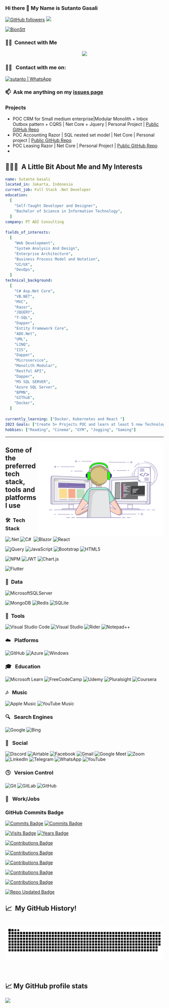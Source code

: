 ### Hi there 👋 My Name is Sutanto Gasali

<!--
**BionStt/BionStt** is a ✨ _special_ ✨ repository because its `README.md` (this file) appears on your GitHub profile.

Here are some ideas to get you started:

- 🔭 I’m currently working on ...
- 🌱 I’m currently learning ...
- 👯 I’m looking to collaborate on ...
- 🤔 I’m looking for help with ...
- 💬 Ask me about ...
- 📫 How to reach me: ...
- 😄 Pronouns: ...
- ⚡ Fun fact: ...
[![Twitter Badge](http://img.shields.io/badge/-@lord_shinjo-1ca0f1?style=social&logo=twitter&logoColor=blue&link=https://twitter.com/lord_shinjo)](https://twitter.com/lord_shinjo) 
[![Instagram Badge](https://img.shields.io/badge/-lord_shinjo-blue?style=social&logo=Instagram&link=https://www.instagram.com/lrdshinjo/)](https://www.instagram.com/lord_shinjo5/) 
[![Facebook Badge](https://img.shields.io/badge/-Jeff_Maruli-blue?style=social&logo=facebook&link=https://www.facebook.com/lordshinjo/)](https://www.facebook.com/lordshinjo/) 
<code><img height="20" src="https://raw.githubusercontent.com/github/explore/80688e429a7d4ef2fca1e82350fe8e3517d3494d/topics/php/php.png"></code>
<code><img height="20" src="https://www.zend.com/sites/zend/files/image/2019-09/logo-codeigniter.jpg"></code>
<code><img height="20" src="https://raw.githubusercontent.com/github/explore/80688e429a7d4ef2fca1e82350fe8e3517d3494d/topics/laravel/laravel.png"></code>
[![Top Langs](https://github-readme-stats.vercel.app/api/top-langs/?username=BionStt)](https://github.com/BionStt/github-readme-stats)
-->
<div align="centre">

[![GitHub followers](https://img.shields.io/github/followers/BionStt?label=Follow&style=social)](https://github.com/BionStt/?tab=follow)
![](https://komarev.com/ghpvc/?username=BionStt&color=green)

 </div>


<p align="left"> <a href="https://github.com/ryo-ma/github-profile-trophy"><img src="https://github-profile-trophy.vercel.app/?username=Bionstt" alt="BionStt" /></a> </p>


### 🤝🏻 &nbsp;Connect with Me

<p align="center">
<a href="https://www.linkedin.com/in/sutanto-gasali-299462190"><img src="https://img.shields.io/badge/linkedin-%230077B5.svg?style=for-the-badge&logo=linkedin&logoColor=white"/></a>
</p>

### 🤝🏻 &nbsp; Contact with me on:

[<img align="center" alt="sutanto | WhatsApp" src="https://img.shields.io/badge/whatsapp-%25D366.svg?&style=flat&logo=whatsapp&logoColor=white" />][whatsapp]


### :mailbox: &nbsp;Ask me anything on my **[issues page]**

### Projects
- POC CRM for Small medium enterprise|Modular Monolith + Inbox Outbox pattern + CQRS | Net Core + Jquery | Personal Project | [Public GitHub Repo](https://github.com/BionStt/SMMCoreDDD2019Mei)
- POC Accounting Razor | SQL nested set model | Net Core | Personal project |  [Public GitHub Repo](https://github.com/BionStt/AccountingRazor2021)
- POC Leasing Razor  | Net Core | Personal Project |  [Public GitHub Repo](https://github.com/BionStt/LeasingRazor)
- 
<!--
- e-playout an esports startup | .NET 3.1 (Upgraded to .NET 5) + React | Project Owner | Private Repo | For detailed [information](https://esportimes.com/tr/turk-yapimi-olan-yeni-espor-platformu-e-playout/)
- Platon an academic collaboration platform | Django + React + Kotlin | University-based Project | [Public GitHub Repo](https://github.com/bounswe/bounswe2020group7)
- Tournament Management App | .NET 3.1 (Upgraded to .NET 6) + JavaScript | Company-based Project | [Public GitHub Repo](https://github.com/Hryurt/TournamentApp)
- Investigating Stereotypes in Movies using Deep Learning | Python | Graduation Project | For detailed [information](https://www.cmpe.boun.edu.tr/content/investigating-bias-and-discrimination-movies-using-deep-learning)
- Reactivities | .NET 5 and React | Personal Project | [Public GitHub Repo](https://github.com/Hryurt/Reactivities)
- Blazor Admin Panel | .NET 5 (Upgraded to .NET 6) | Personal Project | [Public GitHub Repo](https://github.com/Hryurt/BlazorAdminPanel)
- DatingApp | .NET Core and Angular | Personal Project | [Public GitHub Repo](https://github.com/Hryurt/DatingApp)
- Sociality-Project | Python | Interview Project | [Public GitHub Repo](https://github.com/Hryurt/sociality-project)
- CmpeCoin Blockchain Currency App | Python + RabbitMQ | University-based Project | Private Repo
- Pen Test App | .NET 5 Blazor Server App | Company-based Project | Private Repo


-->
<h2> 👨🏻‍💻 &nbsp;A Little Bit About Me and My Interests</h2>

```yaml
name: Sutanto Gasali
located_in: Jakarta, Indonesia
current_job: Full Stack .Net Developer
education:
  [
    "Self-Taught Developer and Designer",
    "Bachelor of Science in Information Technology",
  ]
company: PT ADI Consulting

fields_of_interests:
  [
    "Web Development",
    "System Analysis And Design",
    "Enterprise Architecture",
    "Business Process Model and Notation",
    "UI/UX",   
    "DevOps",
  ]
technical_background:
  [
    "C# Asp.Net Core",
    "VB.NET",
    "MVC",
    "Razor",
    "JQUERY",
    "T-SQL",
    "Dapper",
    "Entity Framework Core",
    "ADO.Net",
    "UML",
    "LINQ",
    "IIS",
    "Dapper",
    "Microservice",
    "Monolith Modular",
    "Restful API",
    "Dapper",
    "MS SQL SERVER",
    "Azure SQL Server",
    "BPMN",
    "GIThub",
    "Docker",
  ]
  
currently_learning: ["Docker, Kubernetes and React "]
2023 Goals: ["Create 5+ Projects POC and learn at least 5 new Technologies."]
hobbies: ["Reading", "Cinema", "GYM", "Jogging", "Gaming"]
```
  
---  

<img align="right" alt="Coding" width="400" src="https://github.com/BionStt/BionStt/blob/output/coding-person.gif">

## Some of the preferred tech stack, tools and platforms I use
### 🛠️ &nbsp;Tech Stack

![.Net](https://img.shields.io/badge/.NET-5C2D91?style=for-the-badge&logo=.net&logoColor=white)
![C#](https://img.shields.io/badge/c%23-%23239120.svg?style=for-the-badge&logo=c-sharp&logoColor=orange)&nbsp;
![Blazor](https://img.shields.io/badge/blazor-%235C2D91.svg?style=for-the-badge&logo=blazor&logoColor=white)
![React](https://img.shields.io/badge/react-%2320232a.svg?style=for-the-badge&logo=react&logoColor=%2361DAFB)

![jQuery](https://img.shields.io/badge/jquery-%230769AD.svg?style=for-the-badge&logo=jquery&logoColor=white)
![JavaScript](https://img.shields.io/badge/javascript-%23323330.svg?style=for-the-badge&logo=javascript&logoColor=%23F7DF1E)
![Bootstrap](https://img.shields.io/badge/bootstrap-%23563D7C.svg?style=for-the-badge&logo=bootstrap&logoColor=white)
![HTML5](https://img.shields.io/badge/html5-%23E34F26.svg?style=for-the-badge&logo=html5&logoColor=white)

![NPM](https://img.shields.io/badge/NPM-%23CB3837.svg?style=for-the-badge&logo=npm&logoColor=white)
![JWT](https://img.shields.io/badge/JWT-black?style=for-the-badge&logo=JSON%20web%20tokens)
![Chart.js](https://img.shields.io/badge/chart.js-F5788D.svg?style=for-the-badge&logo=chart.js&logoColor=white)

![Flutter](https://img.shields.io/badge/Flutter-%2302569B.svg?style=for-the-badge&logo=Flutter&logoColor=white)



### 💾  &nbsp;Data

![MicrosoftSQLServer](https://img.shields.io/badge/Microsoft%20SQL%20Server-CC2927?style=for-the-badge&logo=microsoft%20sql%20server&logoColor=white)

![MongoDB](https://img.shields.io/badge/MongoDB-%234ea94b.svg?style=for-the-badge&logo=mongodb&logoColor=white)
![Redis](https://img.shields.io/badge/redis-%23DD0031.svg?style=for-the-badge&logo=redis&logoColor=white)
![SQLite](https://img.shields.io/badge/sqlite-%2307405e.svg?style=for-the-badge&logo=sqlite&logoColor=white)

### 🔧 &nbsp;Tools

![Visual Studio Code](https://img.shields.io/badge/Visual%20Studio%20Code-0078d7.svg?style=for-the-badge&logo=visual-studio-code&logoColor=white)
![Visual Studio](https://img.shields.io/badge/Visual%20Studio-5C2D91.svg?style=for-the-badge&logo=visual-studio&logoColor=white)
![Rider](https://img.shields.io/badge/Rider-000000.svg?style=for-the-badge&logo=Rider&logoColor=white&color=black&labelColor=crimson)
![Notepad++](https://img.shields.io/badge/Notepad++-90E59A.svg?style=for-the-badge&logo=notepad%2b%2b&logoColor=black)


### ☁️ &nbsp; Platforms
![GitHub](https://img.shields.io/badge/github-%23121011.svg?style=for-the-badge&logo=github&logoColor=white)
![Azure](https://img.shields.io/badge/azure-%230072C6.svg?style=for-the-badge&logo=microsoftazure&logoColor=white)
![Windows](https://img.shields.io/badge/Windows-0078D6?style=for-the-badge&logo=windows&logoColor=white)


### 🎓 &nbsp; Education
![Microsoft Learn](https://img.shields.io/badge/Microsoft_Learn-258ffa?style=for-the-badge&logo=microsoft&logoColor=white)
![FreeCodeCamp](https://img.shields.io/badge/Freecodecamp-%23123.svg?&style=for-the-badge&logo=freecodecamp&logoColor=green)
![Udemy](https://img.shields.io/badge/Udemy-A435F0?style=for-the-badge&logo=Udemy&logoColor=white)
![Pluralsight](https://img.shields.io/badge/Pluralsight-EE3057?style=for-the-badge&logo=pluralsight&logoColor=white)
![Coursera](https://img.shields.io/badge/Coursera-%230056D2.svg?style=for-the-badge&logo=Coursera&logoColor=white)

### 🎶  &nbsp; Music
![Apple Music](https://img.shields.io/badge/Apple_Music-9933CC?style=for-the-badge&logo=apple-music&logoColor=white)
![YouTube Music](https://img.shields.io/badge/YouTube_Music-FF0000?style=for-the-badge&logo=youtube-music&logoColor=white)

### 🔍  &nbsp; Search Engines
![Google](https://img.shields.io/badge/google-4285F4?style=for-the-badge&logo=google&logoColor=white)
![Bing](https://img.shields.io/badge/Microsoft%20Bing-258FFA?style=for-the-badge&logo=Microsoft%20Bing&logoColor=white)

### 💬  &nbsp; Social
![Discord](https://img.shields.io/badge/Discord-%235865F2.svg?style=for-the-badge&logo=discord&logoColor=white)
![Airtable](https://img.shields.io/badge/Airtable-18BFFF?style=for-the-badge&logo=Airtable&logoColor=white)
![Facebook](https://img.shields.io/badge/Facebook-%231877F2.svg?style=for-the-badge&logo=Facebook&logoColor=white)
![Gmail](https://img.shields.io/badge/Gmail-D14836?style=for-the-badge&logo=gmail&logoColor=white)
![Google Meet](https://img.shields.io/badge/Google%20Meet-00897B?style=for-the-badge&logo=google-meet&logoColor=white)
![Zoom](https://img.shields.io/badge/Zoom-2D8CFF?style=for-the-badge&logo=zoom&logoColor=white)
![LinkedIn](https://img.shields.io/badge/linkedin-%230077B5.svg?style=for-the-badge&logo=linkedin&logoColor=white)
![Telegram](https://img.shields.io/badge/Telegram-2CA5E0?style=for-the-badge&logo=telegram&logoColor=white)
![WhatsApp](https://img.shields.io/badge/WhatsApp-25D366?style=for-the-badge&logo=whatsapp&logoColor=white)
![YouTube](https://img.shields.io/badge/YouTube-%23FF0000.svg?style=for-the-badge&logo=YouTube&logoColor=white)

### 🕓 &nbsp; Version Control
![Git](https://img.shields.io/badge/git-%23F05033.svg?style=for-the-badge&logo=git&logoColor=white)
![GitLab](https://img.shields.io/badge/gitlab-%23181717.svg?style=for-the-badge&logo=gitlab&logoColor=white)
![GitHub](https://img.shields.io/badge/github-%23121011.svg?style=for-the-badge&logo=github&logoColor=white)

###  💼 &nbsp; Work/Jobs
<!--
![Upwork](https://img.shields.io/badge/UpWork-6FDA44?style=for-the-badge&logo=Upwork&logoColor=white)
-->

### GitHub Commits Badge
[![Commits Badge](https://badges.strrl.dev/commits/yearly/BionStt)](https://badges.strrl.dev)
[![Commits Badge](https://badges.strrl.dev/commits/all/BionStt)](https://badges.strrl.dev)

[![Visits Badge](https://badges.strrl.dev/visits/BionStt/BionStt)](https://badges.strrl.dev)
[![Years Badge](https://badges.strrl.dev/years/BionStt)](https://badges.strrl.dev)

[![Contributions Badge](https://badges.strrl.dev/contributions/daily/BionStt)](https://badges.strrl.dev)

[![Contributions Badge](https://badges.strrl.dev/contributions/weekly/BionStt)](https://badges.strrl.dev)

[![Contributions Badge](https://badges.strrl.dev/contributions/monthly/BionStt)](https://badges.strrl.dev)

[![Contributions Badge](https://badges.strrl.dev/contributions/yearly/BionStt)](https://badges.strrl.dev)

[![Contributions Badge](https://badges.strrl.dev/contributions/all/BionStt)](https://badges.strrl.dev)

[![Repo Updated Badge](https://badges.strrl.dev/updated/BionStt/BionStt)](https://badges.strrl.dev)

<h2> 📈 &nbsp;My GitHub History!</h2>
<br>
<div align="center">
  <a href="https://www.victorsimonin.fr/">
  <img  src="https://github.com/BionStt/BionStt/blob/output/snake_grid.svg"
       alt="snake" /></a>
</div>

<br>
<!--
![Snake animation](https://github.com/BionStt/BionStt/blob/output/github-contribution-grid-snake.svg)
 -->
<br>
  
<h2>📈 My GitHub profile stats</h2>
<a href="https://github.com/BionStt?tab=repositories">
  <img height="180em" src="https://github-readme-stats.zohan.tech/api?username=BionStt&theme=dracula&show_icons=true&count_private=true&show_icons=true&hide=contribs" />
</a>

[issues page]: https://github.com/BionStt/BionStt/issues "BionStt/issues"


[whatsapp]: https://web.whatsapp.com/send?phone=628111806368 (WhatsApp)
